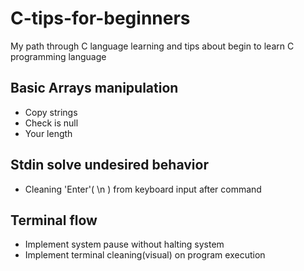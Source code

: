 # C-tips-for-beginners
My path through C language learning and tips about begin to learn C programming language

## Basic Arrays manipulation 

- Copy strings
- Check is null
- Your length

## Stdin solve undesired behavior

- Cleaning 'Enter'( \n ) from keyboard input after command

## Terminal flow

- Implement system pause without halting system
- Implement terminal cleaning(visual) on program execution
